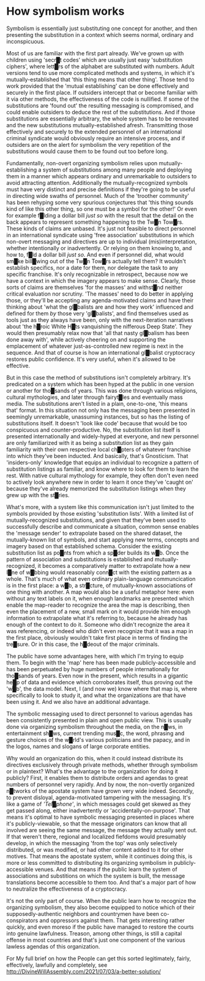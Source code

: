 # How symbolism works

Symbolism is essentially just substituting one concept for another, and then presenting the substitution in a context which seems normal, ordinary and inconspicuous.

Most of us are familiar with the first part already.  We've grown up with children using 'secr█t codes' which are usually just easy 'substitution ciphers', where lett█rs of the alphabet are substituted with numbers.  Adult versions tend to use more complicated methods and systems, in which it's mutually-established that 'this thing means that other thing'.  Those tend to work provided that the 'mutual establishing' can be done effectively and securely in the first place.  If outsiders intercept that or become familiar with it via other methods, the effectiveness of the code is nullified.  If some of the substitutions are 'found out' the resulting messaging is compromised, and could enable outsiders to deduce the rest of the substitutions.  And if those substitutions are essentially arbitrary, the whole system has to be renovated and the new substitutions mutually-established afresh.  Transmitting those effectively and securely to the extended personnel of an international criminal syndicate would obviously require an intensive process, and if outsiders are on the alert for symbolism the very repetition of the substitutions would cause them to be found out too before long.

Fundamentally, non-overt organizing symbolism relies upon mutually-establishing a system of substitutions among many people and deploying them in a manner which appears ordinary and unremarkable to outsiders to avoid attracting attention.  Additionally the mutually-recognized symbols must have very distinct and precise definitions if they're going to be useful in directing wide swaths of personnel.  Much of the 'troother community' has been rehyping some very spurious conjectures that 'this thing sounds kind of like this other thing, so one must be a symbol for the other!'  Or even for example f█lding a dollar bill *just so* with the result that the detail on the back appears to represent something happening to the Tw█n Tow█rs.  These kinds of claims are unbased.  It's just not feasible to direct personnel in an international syndicate using 'free association' substitutions in which non-overt messaging and directives are up to individual (mis)interpretation, whether intentionally or inadvertently.  Or relying on them knowing to, and how to, f█ld a dollar bill *just so*.  And even if personnel did, what would sm█ke bill█wing out of the Tw█n Tow█rs actually tell them?  It wouldn't establish specifics, nor a date for them, nor delegate the task to any specific franchise.  It's only recognizable in retrospect, because now we have a context in which the imagery appears to make sense.  Clearly, those sorts of claims are themselves 'for the masses' and withst█nd neither critical evaluation nor scrutiny.  'The masses' need to do better in applying those, or they'll be accepting any agenda-motivated claims and have their thinking about 'what the gl█balists are and how they work' influenced and defined for them *by* those very 'gl█balists', and find themselves used as tools just as they always have been, only with the next-iteration narratives about 'the h█roic White H█ts vanquishing the nifferous Deep State'.  They would then presumably relax now that 'all that nasty gl█balism has been done away with', while actively cheering on and supporting the emplacement of whatever just-as-controlled new regime is next in the sequence.  And that of course is how an international gl█balist cryptocracy restores public confidence.  It's very useful, when it's allowed to be effective.

But in this case the method of substitutions isn't completely arbitrary.  It's predicated on a system which has been hyped at the public in one version or another for tho█sands of years.  This was done through various religions, cultural mythologies, and later through fairyt█les and eventually mass media.  The substitutions aren't listed in a plain, one-to-one, 'this means that' format.  In this situation not only has the messaging been presented in seemingly unremarkable, unassuming instances, but so has the listing of substitutions itself.  It doesn't 'look like code' because that would be too conspicuous and counter-productive.  No, the substitution list itself is presented internationally and widely-hyped at everyone, and new personnel are only familiarized with it as being a substitution list as they gain familiarity with their own respective local ch█pters of whatever franchise into which they've been inducted.  And basically, that's Gnosticism.  That 'insiders-only' knowledge that equips an individual to recognize a pattern of substitution listings as familiar, and know where to look for them to learn the rest.  With native cultural mythology for example, they often don't even need to actively look anywhere new in order to learn it once they've 'caught on' because they've already memorized the substitution listings when they grew up with the st█ries.

What's more, with a system like this communication isn't just limited to the symbols provided by those existing 'substitution lists'.  With a limited list of mutually-recognized substitutions, and given that they've been used to successfully describe and communicate a situation, common sense enables the 'message sender' to extrapolate based on the shared dataset, the mutually-known list of symbols, and start applying new terms, concepts and imagery based on that established schema.  Consider the existing substitution list as po█nts from which a sp█der builds its w█b.  Once the pattern of association and substitutions is established and mutually-recognized, it becomes a comparatively matter to extrapolate how a new l█ne of w█bbing would reasonably conn█ct with the existing pattern as a whole.  That's much of what even ordinary plain-language communcication is in the first place: a w█b, a str█cture, of mutually-known associations of one thing with another.  A map would also be a useful metaphor here: even without any text labels on it, when enough landmarks are presented which enable the map-reader to recognize the area the map is describing, then even the placement of a new, small mark on it would provide him enough information to extrapolate what it's referring to, because he already has enough of the context to do it.  Someone who didn't recognize the area it was referencing, or indeed who didn't even recognize that it was a map in the first place, obviously wouldn't take first place in terms of finding the tre█sure.  Or in this case, the h█deout of the major criminals.

The public have some advantages here, with which I'm trying to equip them.  To begin with the 'map' here has been made publicly-accessible and has been perpetuated by huge numbers of people internationally for tho█sands of years.  Even now in the present, which results in a gigantic he█p of data and evidence which corroborates itself, thus proving out the 'w█b', the data model.  Next, I (and now we) know where that map is, where specifically to look to study it, and what the organizations are that have been using it.  And we also have an additional advantage.

The symbolic messaging used to direct personnel to various agendas has been consistently presented in plain and open public view.  This is usually done via organizing symbolism throughout the media, on the n█ws, in entertainment sh█ws, current trending mus█c, the word, phrasing and gesture choices of the w█rld's various politicians and the papacy, and in the logos, names and slogans of large corporate entities.

Why would an organization do this, when it could instead distribute its directives exclusively through private methods, whether through symbolism or in plaintext?  What's the advantage to the organization for doing it publicly?  First, it enables them to distribute orders and agendas to great numbers of personnel very rapidly.  And by now, the non-overtly organized n█tworks of the apostate system have grown very wide indeed.  Secondly, to prevent disloyal, agenda-motivated tampering with the messaging.  It's like a game of *'Tel█phone'*, in which messages could get skewed as they get passed along, either inadvertently or 'accidentally-on-purpose'.  That means it's optimal to have symbolic messaging presented in places where it's publicly-viewable, so that the message originators can know that all involved are seeing the same message, the message they actually sent out.  If that weren't there, regional and localized fiefdoms would presumably develop, in which the messaging 'from the top' was only selectively distributed, or was modified, or had other content added to it for other motives.  That means the apostate system, while it continues doing this, is more or less committed to distributing its organizing symbolism in publicly-accessible venues.  And that means if the public learn the system of associations and substitions on which the system is built, the message translations become accessible to them too.  And that's a major part of how to neutralize the effectiveness of a cryptocracy.

It's not the only part of course.  When the public learn how to recognize the organizing symbolism, they also become equipped to notice which of their supposedly-authentic neighbors and countrymen have been co-conspirators and oppressors against them.  That gets interesting rather quickly, and even moreso if the public have managed to restore the courts into genuine lawfulness.  Treason, among other things, is still a capital offense in most countries and that's just one component of the various lawless agendas of this organization.

For My full brief on how the People can get this sorted legitimately, fairly, effectively, lawfully and completely, see http://DivineWillAssembly.com/2021/07/03/a-better-solution/
